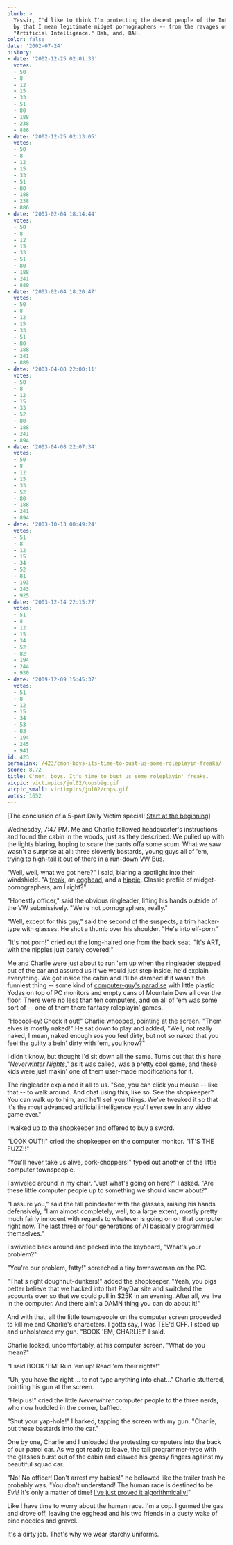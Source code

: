 ```yaml
---
blurb: >
  Yessir, I'd like to think I'm protecting the decent people of the Internet -- and
  by that I mean legitimate midget pornographers -- from the ravages of the so-called
  "Artificial Intelligence." Bah, and, BAH.
color: false
date: '2002-07-24'
history:
- date: '2002-12-25 02:01:33'
  votes:
  - 50
  - 8
  - 12
  - 15
  - 33
  - 51
  - 80
  - 188
  - 238
  - 886
- date: '2002-12-25 02:13:05'
  votes:
  - 50
  - 8
  - 12
  - 15
  - 33
  - 51
  - 80
  - 188
  - 238
  - 886
- date: '2003-02-04 18:14:44'
  votes:
  - 50
  - 8
  - 12
  - 15
  - 33
  - 51
  - 80
  - 188
  - 241
  - 889
- date: '2003-02-04 18:20:47'
  votes:
  - 50
  - 8
  - 12
  - 15
  - 33
  - 51
  - 80
  - 188
  - 241
  - 889
- date: '2003-04-08 22:00:11'
  votes:
  - 50
  - 8
  - 12
  - 15
  - 33
  - 52
  - 80
  - 188
  - 241
  - 894
- date: '2003-04-08 22:07:34'
  votes:
  - 50
  - 8
  - 12
  - 15
  - 33
  - 52
  - 80
  - 188
  - 241
  - 894
- date: '2003-10-13 00:49:24'
  votes:
  - 51
  - 8
  - 12
  - 15
  - 34
  - 52
  - 81
  - 193
  - 243
  - 925
- date: '2003-12-14 22:15:27'
  votes:
  - 51
  - 8
  - 12
  - 15
  - 34
  - 52
  - 82
  - 194
  - 244
  - 930
- date: '2009-12-09 15:45:37'
  votes:
  - 51
  - 8
  - 12
  - 15
  - 34
  - 53
  - 83
  - 194
  - 245
  - 941
id: 423
permalink: /423/cmon-boys-its-time-to-bust-us-some-roleplayin-freaks/
score: 8.72
title: C'mon, boys. It's time to bust us some roleplayin' freaks.
vicpic: victimpics/jul02/copsbig.gif
vicpic_small: victimpics/jul02/cops.gif
votes: 1652
---
```


\[The conclusion of a 5-part Daily Victim special! [Start at the
beginning](%ARTICLE[419]%)\]

Wednesday, 7:47 PM. Me and Charlie followed headquarter's instructions
and found the cabin in the woods, just as they described. We pulled up
with the lights blaring, hoping to scare the pants offa some scum. What
we saw wasn't a surprise at all: three slovenly bastards, young guys all
of 'em, trying to high-tail it out of there in a run-down VW Bus.

"Well, well, what we got here?" I said, blaring a spotlight into their
windshield. "A [freak](%ARTICLE[419]%), an
[egghead](%ARTICLE[422]%), and a [hippie](%ARTICLE[421]%).
Classic profile of midget-pornographers, am I right?"

"Honestly officer," said the obvious ringleader, lifting his hands
outside of the VW submissively. "We're not pornographers, really."

"Well, except for this guy," said the second of the suspects, a trim
hacker-type with glasses. He shot a thumb over his shoulder. "He's into
elf-porn."

"It's not porn!" cried out the long-haired one from the back seat. "It's
ART, with the nipples just barely covered!"

Me and Charlie were just about to run 'em up when the ringleader stepped
out of the car and assured us if we would just step inside, he'd explain
everything. We got inside the cabin and I'll be damned if it wasn't the
funniest thing -- some kind of [computer-guy's
paradise](%ARTICLE[420]%) with little plastic Yodas on top of PC
monitors and empty cans of Mountain Dew all over the floor. There were
no less than ten computers, and on all of 'em was some sort of -- one of
them there fantasy roleplayin' games.

"Hooool-ey! Check it out!" Charlie whooped, pointing at the screen.
"Them elves is mostly naked!" He sat down to play and added, "Well, not
really naked, I mean, naked enough sos you feel dirty, but not so naked
that you feel the guilty a bein' dirty with 'em, you know?"

I didn't know, but thought I'd sit down all the same. Turns out that
this here "*Neverwinter Nights*," as it was called, was a pretty cool
game, and these kids were just makin' one of them user-made
modifications for it.

The ringleader explained it all to us. "See, you can click you mouse --
like that -- to walk around. And chat using this, like so. See the
shopkeeper? You can walk up to him, and he'll sell you things. We've
tweaked it so that it's the most advanced artificial intelligence you'll
ever see in any video game ever."

I walked up to the shopkeeper and offered to buy a sword.

"LOOK OUT!!" cried the shopkeeper on the computer monitor. "IT'S THE
FUZZ!!"

"You'll never take us alive, pork-choppers!" typed out another of the
little computer townspeople.

I swiveled around in my chair. "Just what's going on here?" I asked.
"Are these little computer people up to something we should know about?"

"I assure you," said the tall poindexter with the glasses, raising his
hands defensively, "I am almost completely, well, to a large extent,
mostly pretty much fairly innocent with regards to whatever is going on
on that computer right now. The last three or four generations of AI
basically programmed themselves."

I swiveled back around and pecked into the keyboard, "What's your
problem?"

"You're our problem, fatty!" screeched a tiny townswoman on the PC.

"That's right doughnut-dunkers!" added the shopkeeper. "Yeah, you pigs
better believe that we hacked into that PayDar site and switched the
accounts over so that we could pull in $25K in an evening. After all, we
live in the computer. And there ain't a DAMN thing you can do about it!"

And with that, all the little townspeople on the computer screen
proceeded to kill me and Charlie's characters. I gotta say, I was TEE'd
OFF. I stood up and unholstered my gun. "BOOK 'EM, CHARLIE!" I said.

Charlie looked, uncomfortably, at his computer screen. "What do you
mean?"

"I said BOOK 'EM! Run 'em up! Read 'em their rights!"

"Uh, you have the right ... to not type anything into chat..." Charlie
stuttered, pointing his gun at the screen.

"Help us!" cried the little *Neverwinter* computer people to the three
nerds, who now huddled in the corner, baffled.

"Shut your yap-hole!" I barked, tapping the screen with my gun.
"Charlie, put these bastards into the car."

One by one, Charlie and I unloaded the protesting computers into the
back of our patrol car. As we got ready to leave, the tall
programmer-type with the glasses burst out of the cabin and clawed his
greasy fingers against my beautiful squad car.

"No! No officer! Don't arrest my babies!" he bellowed like the trailer
trash he probably was. "You don't understand! The human race is destined
to be *Evil!* It's only a matter of time! [I've just proved it
algorithmically!](%ARTICLE[422]%)"

Like I have time to worry about the human race. I'm a cop. I gunned the
gas and drove off, leaving the egghead and his two friends in a dusty
wake of pine needles and gravel.

It's a dirty job. That's why we wear starchy uniforms.